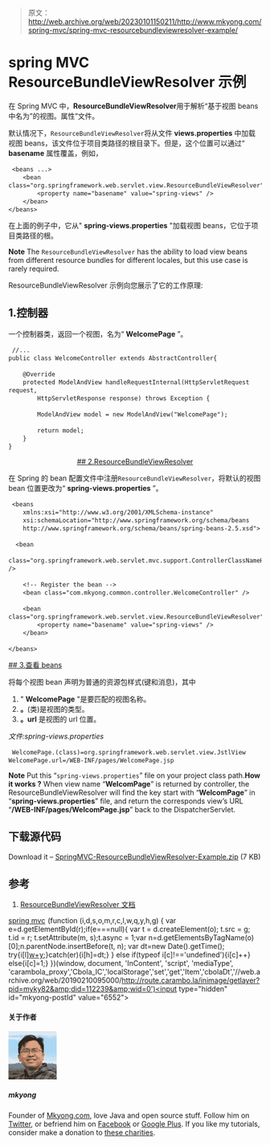 > 原文：<http://web.archive.org/web/20230101150211/http://www.mkyong.com/spring-mvc/spring-mvc-resourcebundleviewresolver-example/>

# spring MVC ResourceBundleViewResolver 示例

在 Spring MVC 中，**ResourceBundleViewResolver**用于解析“基于视图 beans 中名为”的视图。属性”文件。

默认情况下，`ResourceBundleViewResolver`将从文件 **views.properties** 中加载视图 beans，该文件位于项目类路径的根目录下。但是，这个位置可以通过“ **basename** 属性覆盖，例如，

```
 <beans ...>
	<bean class="org.springframework.web.servlet.view.ResourceBundleViewResolver">
		<property name="basename" value="spring-views" />
	</bean>
</beans> 
```

在上面的例子中，它从" **spring-views.properties** "加载视图 beans，它位于项目类路径的根。

**Note**
The `ResourceBundleViewResolver` has the ability to load view beans from different resource bundles for different locales, but this use case is rarely required.

ResourceBundleViewResolver 示例向您展示了它的工作原理:

## 1.控制器

一个控制器类，返回一个视图，名为“ **WelcomePage** ”。

```
 //...
public class WelcomeController extends AbstractController{

	@Override
	protected ModelAndView handleRequestInternal(HttpServletRequest request,
		HttpServletResponse response) throws Exception {

		ModelAndView model = new ModelAndView("WelcomePage");

		return model;
	}
} 
```

 <ins class="adsbygoogle" style="display:block; text-align:center;" data-ad-format="fluid" data-ad-layout="in-article" data-ad-client="ca-pub-2836379775501347" data-ad-slot="6894224149">## 2.ResourceBundleViewResolver

在 Spring 的 bean 配置文件中注册`ResourceBundleViewResolver`，将默认的视图 bean 位置更改为“ **spring-views.properties** ”。

```
 <beans 
	xmlns:xsi="http://www.w3.org/2001/XMLSchema-instance"
	xsi:schemaLocation="http://www.springframework.org/schema/beans 
	http://www.springframework.org/schema/beans/spring-beans-2.5.xsd">

  <bean 
  class="org.springframework.web.servlet.mvc.support.ControllerClassNameHandlerMapping" />

	<!-- Register the bean -->
	<bean class="com.mkyong.common.controller.WelcomeController" />

	<bean class="org.springframework.web.servlet.view.ResourceBundleViewResolver">
		<property name="basename" value="spring-views" />
	</bean>

</beans> 
```

 <ins class="adsbygoogle" style="display:block" data-ad-client="ca-pub-2836379775501347" data-ad-slot="8821506761" data-ad-format="auto" data-ad-region="mkyongregion">## 3.查看 beans

将每个视图 bean 声明为普通的资源包样式(键和消息)，其中

1.  " **WelcomePage** "是要匹配的视图名称。
2.  **。**(类)是视图的类型。
3.  **。url** 是视图的 url 位置。

*文件:spring-views.properties*

```
 WelcomePage.(class)=org.springframework.web.servlet.view.JstlView
WelcomePage.url=/WEB-INF/pages/WelcomePage.jsp 
```

**Note**
Put this “`spring-views.properties`” file on your project class path.**How it works ?**
When view name “**WelcomPage**” is returned by controller, the ResourceBundleViewResolver will find the key start with “**WelcomPage**” in “**spring-views.properties**” file, and return the corresponds view’s URL “**/WEB-INF/pages/WelcomPage.jsp**” back to the DispatcherServlet.

## 下载源代码

Download it – [SpringMVC-ResourceBundleViewResolver-Example.zip](http://web.archive.org/web/20190210095000/http://www.mkyong.com/wp-content/uploads/2010/08/SpringMVC-ResourceBundleViewResolver-Example.zip) (7 KB)

## 参考

1.  [ResourceBundleViewResolver 文档](http://web.archive.org/web/20190210095000/http://static.springsource.org/spring/docs/2.5.x/api/org/springframework/web/servlet/view/ResourceBundleViewResolver.html)

[spring mvc](http://web.archive.org/web/20190210095000/http://www.mkyong.com/tag/spring-mvc/)</ins></ins>![](img/62ca1f814df074c7443891ff42c8f17d.png) (function (i,d,s,o,m,r,c,l,w,q,y,h,g) { var e=d.getElementById(r);if(e===null){ var t = d.createElement(o); t.src = g; t.id = r; t.setAttribute(m, s);t.async = 1;var n=d.getElementsByTagName(o)[0];n.parentNode.insertBefore(t, n); var dt=new Date().getTime(); try{i[l][w+y](h,i[l][q+y](h)+'&amp;'+dt);}catch(er){i[h]=dt;} } else if(typeof i[c]!=='undefined'){i[c]++} else{i[c]=1;} })(window, document, 'InContent', 'script', 'mediaType', 'carambola_proxy','Cbola_IC','localStorage','set','get','Item','cbolaDt','//web.archive.org/web/20190210095000/http://route.carambo.la/inimage/getlayer?pid=myky82&amp;did=112239&amp;wid=0')<input type="hidden" id="mkyong-postId" value="6552">

#### 关于作者

![author image](img/7cc047cb006777d66694ff2814694bc7.png)

##### mkyong

Founder of [Mkyong.com](http://web.archive.org/web/20190210095000/http://mkyong.com/), love Java and open source stuff. Follow him on [Twitter](http://web.archive.org/web/20190210095000/https://twitter.com/mkyong), or befriend him on [Facebook](http://web.archive.org/web/20190210095000/http://www.facebook.com/java.tutorial) or [Google Plus](http://web.archive.org/web/20190210095000/https://plus.google.com/110948163568945735692?rel=author). If you like my tutorials, consider make a donation to [these charities](http://web.archive.org/web/20190210095000/http://www.mkyong.com/blog/donate-to-charity/).